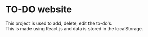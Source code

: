 # TO-DO website
This project is used to add, delete, edit the to-do's.  
This is made using React.js and data is stored in the localStorage.
